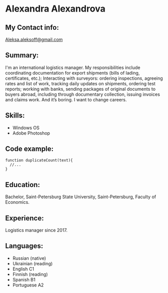 # Alexandra Alexandrova
## My Contact info:
Aleksa.aleksoff@gmail.com
## Summary:
I'm an international logistics manager. My responsibilities include coordinating documentation for export shipments (bills of lading, certificates, etc.); Interacting with surveyors: ordering inspections, agreeing rates and list of work, tracking daily updates on shipments, ordering test reports; working with banks, sending packages of original documents to buyers abroad, including through documentary collection, issuing invoices and claims work. And it’s boring. I want to change careers.
## Skills:
* Windows OS
* Adobe Photoshop
## Code example:
```
function duplicateCount(text){
  //...
}
```
## Education:
Bachelor, Saint-Petersburg State University, Saint-Petersburg, Faculty of Economics.
## Experience:
Logistics manager since 2017.
## Languages:
* Russian (native)
* Ukrainian (reading)
* English C1
* Finnish (reading)
* Spanish B1
* Portuguese A2